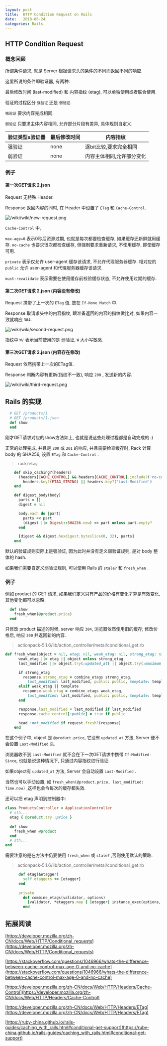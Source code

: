 ```yaml
---
layout: post
title:  HTTP Condition Request on Rails
date:   2018-06-24
categories: Rails
---
```


## HTTP Condition Request

### 概念回顾

所谓条件请求, 就是 Server 根据请求头的条件的不同而返回不同的响应.

这里所说的条件即验证器, 有两种: 

 最后修改时间 (last-modified) 和 内容指纹 (etag), 可以单独使用或者联合使用.

验证的过程区分 `强验证` 还是 `弱验证`.
 
 `强验证` 要求内容完成相同.
 
 `弱验证` 只要求主体内容相同, 允许部分片段有差异, 具体规则自定义.

|验证类型x验证器|最后修改时间|内容指纹|
|---|---|---|
|强验证|none|逐bit比较,要求完全相同|
|弱验证|none|内容主体相同,允许部分变化|


### 例子

#### 第一次GET请求 2.json

Request 无特殊 Header.

Response 返回内容的同时, 在 Header 中设置了 `ETag` 和 `Cache-Control`.

![/wiki/wiki/new-request.png](/wiki/wiki/new-request.png)


`Cache-Control` 中,

`max-age=0` 表示0秒后资源过期, 也就是每次都要检查缓存, 如果缓存还新鲜就用缓存.
 `no-cache` 也要求很次都检查缓存, 但强制要求重新请求, 不使用缓存, 即使缓存可用.
 
`private` 表示仅允许 user-agent 缓存该请求, 不允许代理服务器缓存.
 相对应的 `public` 允许 user-agent 和代理服务器缓存该请求.
 
 `must-revalidate` 表示需要在使用缓存前校验缓存状态, 不允许使用过期的缓存. 

#### 第二次GET请求 2.json (内容没有修改)

Request 携带了上一次的 `ETag` 值, 放在 `If-None_Match` 中.

Response 取请求头中的内容指纹, 跟准备返回的内容的指纹做比对, 如果内容一致就响应 `304`.

![/wiki/wiki/second-request.png](/wiki/wiki/second-request.png)

指纹中 `W/` 表示当前使用的是 弱验证, `W` 大小写敏感.

#### 第三次GET请求 2.json (内容存在修改)

Request 依然携带上一次的ETag值.

Response 判断内容有更新(指纹不一致), 响应 `200` , 发送新的内容.

![/wiki/wiki/third-request.png](/wiki/wiki/third-request.png)


## Rails 的实现

```ruby
  # GET /products/1
  # GET /products/1.json
  def show
  end
```

刚才GET请求对应的show方法如上, 也就是说这些处理过程都是自动完成的 :)  

正常的处理完成, 并且是 `200` 或 `201` 的响应, 并且需要检查缓存时, 
Rack 计算 body 的 SHA256, 设置 `ETag` 和 `Cache-Control` .

> `rack/etag`

```ruby
    def skip_caching?(headers)
      (headers[CACHE_CONTROL] && headers[CACHE_CONTROL].include?('no-cache')) ||
        headers.key?(ETAG_STRING) || headers.key?('Last-Modified')
    end

    def digest_body(body)
      parts = []
      digest = nil

      body.each do |part|
        parts << part
        (digest ||= Digest::SHA256.new) << part unless part.empty?
      end

      [digest && digest.hexdigest.byteslice(0, 32), parts]
    end
```

默认的验证规则实际上是强验证, 因为此时并没有定义弱验证规则, 是对 body 整体的 hash.

如果我们需要自定义弱验证规则, 可以使用 Rails 的 `stale?` 和 `fresh_when` .

### 例子

例如 product 的 GET 请求, 如果我们定义只有产品的价格有变化才算是有效变化, 其他变化都可以忽略.

```ruby
  def show
    fresh_when(@product.price)
  end
```

只修改 product 描述的时候, server 响应 `304`, 浏览器依然使用旧的缓存;
 修改价格后, 响应 `200` 并返回新的内容.
 
 > actionpack-5.1.6/lib/action_controller/metal/conditional_get.rb
 
```ruby
def fresh_when(object = nil, etag: nil, weak_etag: nil, strong_etag: nil, last_modified: nil, public: false, template: nil)
      weak_etag ||= etag || object unless strong_etag
      last_modified ||= object.try(:updated_at) || object.try(:maximum, :updated_at)

      if strong_etag
        response.strong_etag = combine_etags strong_etag,
          last_modified: last_modified, public: public, template: template
      elsif weak_etag || template
        response.weak_etag = combine_etags weak_etag,
          last_modified: last_modified, public: public, template: template
      end

      response.last_modified = last_modified if last_modified
      response.cache_control[:public] = true if public

      head :not_modified if request.fresh?(response)
    end
```

在这个例子中, object 是 `@product.price`, 它没有 `updated_at` 方法, Server 便不会设置 `Last-Modified` 头.

浏览器收不到 `Last-Modified` 就不会在下一次GET请求中携带 `If-Modified-Since`, 也就是说这种情况下, 只通过内容指纹进行验证.

如果object有 `updated_at` 方法, Server 会自动设置 `Last-Modified` .

当然也可以手动设置, 如 `fresh_when(@product.price, last_modified: Time.now)` ,这样也会令每次的缓存都失效.


还可以把 etag 声明到控制器中: 

```ruby
class ProductsController < ApplicationController
  # sth...
  etag { @product.try :price }
  
  def show
    fresh_when @product
  end
  # sth...
end
```

需要注意的是在方法中仍要使用 `fresh_when` 或 `stale?` ,否则使用默认的策略.

> actionpack-5.1.6/lib/action_controller/metal/conditional_get.rb

```ruby
      def etag(&etagger)
        self.etaggers += [etagger]
      end
      
      private
        def combine_etags(validator, options)
          [validator, *etaggers.map { |etagger| instance_exec(options, &etagger) }].compact
        end
``` 


## 拓展阅读

[https://developer.mozilla.org/zh-CN/docs/Web/HTTP/Conditional_requests](https://developer.mozilla.org/zh-CN/docs/Web/HTTP/Conditional_requests) 

[https://stackoverflow.com/questions/1046966/whats-the-difference-between-cache-control-max-age-0-and-no-cache](https://stackoverflow.com/questions/1046966/whats-the-difference-between-cache-control-max-age-0-and-no-cache)

[https://developer.mozilla.org/zh-CN/docs/Web/HTTP/Headers/Cache-Control](https://developer.mozilla.org/zh-CN/docs/Web/HTTP/Headers/Cache-Control)

[https://developer.mozilla.org/zh-CN/docs/Web/HTTP/Headers/ETag](https://developer.mozilla.org/zh-CN/docs/Web/HTTP/Headers/ETag)

[https://ruby-china.github.io/rails-guides/caching_with_rails.html#conditional-get-support](https://ruby-china.github.io/rails-guides/caching_with_rails.html#conditional-get-support)
